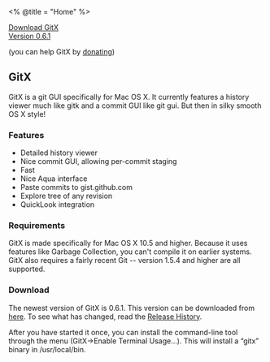 <% @title = "Home"  %>
<div class="nohover" id="download">
	<a href="http://frim.frim.nl/GitXStable.app.zip" title="Latest GitX download" id="download_link" class="nohover">
Download GitX
	<div id="version">Version 0.6.1</div>
	</a>
	<p id="donate_link">(you can help GitX by <a href="http://www.pledgie.com/campaigns/1816">donating</a>)</p>
</div>

<h2 class="noclear">
	GitX
</h2>

<p class="noclear"> GitX is a git GUI specifically for Mac OS X. It currently
features a history viewer much like gitk and a commit GUI like git gui. But
then in silky smooth OS X style!</p>

<h3>
	Features
</h3>
<ul>
	<li>Detailed history viewer</li>
	<li>Nice commit GUI, allowing per-commit staging</li>
	<li>Fast</li>
	<li>Nice Aqua interface</li>
	<li>Paste commits to gist.github.com</li>
	<li>Explore tree of any revision</li>
	<li>QuickLook integration</li>
</ul>
<h3>
	Requirements
</h3>
<p>
	GitX is made specifically for Mac OS X 10.5 and higher. Because it uses features like Garbage Collection, you can't compile it on earlier systems. GitX also requires a fairly recent Git -- version 1.5.4 and higher are all supported. 
</p>
<h3>
	Download
</h3>
<p>
	The newest version of GitX is 0.6.1. This version can be downloaded from <a href="http://frim.frim.nl/GitXStable.app.zip">here</a>. To see what has changed, read the <a href="release_history.html">Release History</a>.
</p>
<p>
	After you have started it once, you can install the command-line tool through the menu (GitX-&gt;Enable Terminal Usage…). This will install a “gitx” binary in /usr/local/bin.
</p>
